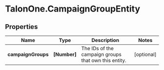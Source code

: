 # TalonOne.CampaignGroupEntity

## Properties

Name | Type | Description | Notes
------------ | ------------- | ------------- | -------------
**campaignGroups** | **[Number]** | The IDs of the campaign groups that own this entity. | [optional] 


